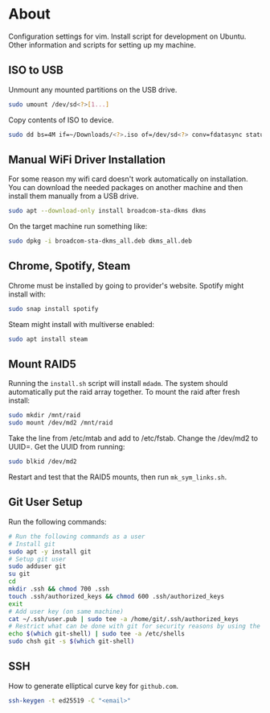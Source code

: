 
# About

Configuration settings for vim.
Install script for development on Ubuntu.
Other information and scripts for setting up my machine.


## ISO to USB

Unmount any mounted partitions on the USB drive.
```bash
sudo umount /dev/sd<?>[1...]
```
Copy contents of ISO to device.
```bash
sudo dd bs=4M if=~/Downloads/<?>.iso of=/dev/sd<?> conv=fdatasync status=progress
```


## Manual WiFi Driver Installation

For some reason my wifi card doesn't work automatically on installation.
You can download the needed packages on another machine and then install
them manually from a USB drive.
```bash
sudo apt --download-only install broadcom-sta-dkms dkms
```
On the target machine run something like:
```bash
sudo dpkg -i broadcom-sta-dkms_all.deb dkms_all.deb
```


## Chrome, Spotify, Steam

Chrome must be installed by going to provider's website.
Spotify might install with:
```bash
sudo snap install spotify
```
Steam might install with multiverse enabled:
```bash
sudo apt install steam
```


## Mount RAID5

Running the `install.sh` script will install `mdadm`.
The system should automatically put the raid array together.
To mount the raid after fresh install:
```bash
sudo mkdir /mnt/raid
sudo mount /dev/md2 /mnt/raid
```
Take the line from /etc/mtab and add to /etc/fstab.
Change the /dev/md2 to UUID=. Get the UUID from running:
```bash
sudo blkid /dev/md2
```
Restart and test that the RAID5 mounts, then run `mk_sym_links.sh`.


## Git User Setup

Run the following commands:
```bash
# Run the following commands as a user
# Install git
sudo apt -y install git
# Setup git user
sudo adduser git
su git
cd
mkdir .ssh && chmod 700 .ssh
touch .ssh/authorized_keys && chmod 600 .ssh/authorized_keys
exit
# Add user key (on same machine)
cat ~/.ssh/user.pub | sudo tee -a /home/git/.ssh/authorized_keys
# Restrict what can be done with git for security reasons by using the git shell
echo $(which git-shell) | sudo tee -a /etc/shells
sudo chsh git -s $(which git-shell)
```


## SSH

How to generate elliptical curve key for `github.com`.
```bash
ssh-keygen -t ed25519 -C "<email>"
```
